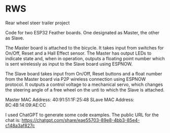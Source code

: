 # RWS
Rear wheel steer trailer project

Code for two ESP32 Feather boards. One designated as Master, the other as Slave.

The Master board is attached to the bicycle. It takes input from switches for On/Off, Reset and a Hall Effect sensor. The Master has output LEDs to indicate state and, when in operation, outputs a floating point number which is sent wirelessly as input to the Slave board using ESPNOW.

The Slave board takes input from On/Off, Reset buttons and a float number from the Master board via P2P wireless connection using ESPNOW protocol. It outputs a control voltage to a mechanical servo, which changes the steering angle of a free wheel on the unti to which the Slave is attached.

Master MAC Address: 40:91:51:1F:25:48
SLave MAC Address: 8C:4B:14:09:AE:CC

I used ChatGPT to generate some code examples. The public URL for the chat is: https://chatgpt.com/share/eae55703-89e8-4bb3-85e4-c148a3af827c
